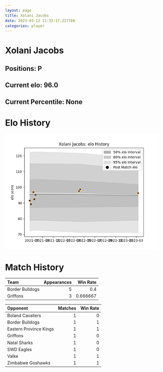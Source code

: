 ```yaml
---  
layout: page  
title: Xolani Jacobs  
date: 2023-03-12 11:32:17.227760  
categories: player  
---
```

# Xolani Jacobs

## Positions: P

## Current elo: 96.0

## Current Percentile: None

# Elo History


![elo history](history_XolaniJacobs.png)
# Match History


| Team            |   Appearances |   Win Rate |
|:----------------|--------------:|-----------:|
| Border Bulldogs |             5 |   0.4      |
| Griffons        |             3 |   0.666667 |

| Opponent               |   Matches |   Win Rate |
|:-----------------------|----------:|-----------:|
| Boland Cavaliers       |         1 |          0 |
| Border Bulldogs        |         1 |          1 |
| Eastern Province Kings |         1 |          1 |
| Griffons               |         1 |          0 |
| Natal Sharks           |         1 |          0 |
| SWD Eagles             |         1 |          0 |
| Valke                  |         1 |          1 |
| Zimbabwe Goshawks      |         1 |          1 |